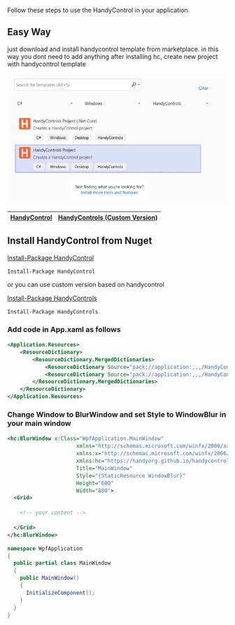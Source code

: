 Follow these steps to use the HandyControl in your application.

## Easy Way
just download and install handycontrol template from marketplace.
in this way you dont need to add anything after installing hc, create new project with handycontrol template

![HandyControl-VSIX](https://github.com/ghost1372/HandyControls/blob/develop/Resources/vsixTemplate.png)

| [HandyControl](https://marketplace.visualstudio.com/items?itemName=HandyOrg.handycontrolforvs2019) | [HandyControls (Custom Version)](https://marketplace.visualstudio.com/items?itemName=MahdiHosseini.HandyControls) |
| ------------- | --------- |



## Install HandyControl from Nuget
[Install-Package HandyControl](https://www.nuget.org/packages/HandyControl)
```
Install-Package HandyControl
```
or you can use custom version based on handycontrol

[Install-Package HandyControls](https://www.nuget.org/packages/HandyControls)
```
Install-Package HandyControls
```
### Add code in App.xaml as follows
```XML
<Application.Resources>
    <ResourceDictionary>
        <ResourceDictionary.MergedDictionaries>
            <ResourceDictionary Source="pack://application:,,,/HandyControl;component/Themes/SkinDefault.xaml"/>
            <ResourceDictionary Source="pack://application:,,,/HandyControl;component/Themes/Theme.xaml"/>
        </ResourceDictionary.MergedDictionaries>
    </ResourceDictionary>
</Application.Resources>
```

### Change Window to BlurWindow and set Style to WindowBlur in your main window
```XML
<hc:BlurWindow x:Class="WpfApplication.MainWindow"
                      xmlns="http://schemas.microsoft.com/winfx/2006/xaml/presentation"
                      xmlns:x="http://schemas.microsoft.com/winfx/2006/xaml"
                      xmlns:hc="https://handyorg.github.io/handycontrol"
                      Title="MainWindow"
                      Style="{StaticResource WindowBlur}"
                      Height="600"
                      Width="800">
  <Grid>

    <!-- your content -->

  </Grid>
</hc:BlurWindow>
```

```csharp
namespace WpfApplication
{
  public partial class MainWindow
  {
    public MainWindow()
    {
      InitializeComponent();
    }
  }
}
```
